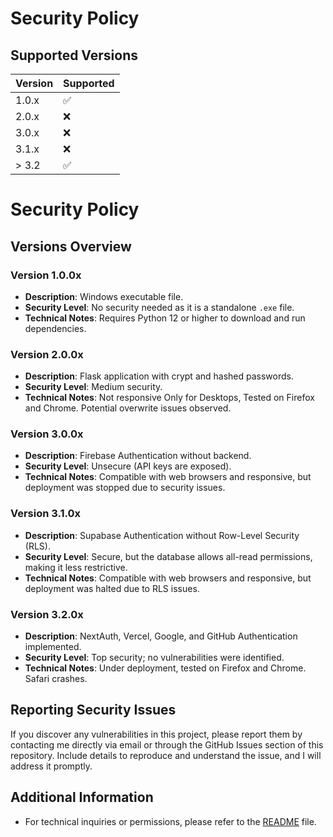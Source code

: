 # Security Policy

## Supported Versions

| Version | Supported          |
| ------- | ------------------ |
| 1.0.x   | :white_check_mark: |
| 2.0.x   | :x:                |
| 3.0.x   | :x:                |
| 3.1.x   | :x:                |
| > 3.2   | :white_check_mark: |

# Security Policy

## Versions Overview

### Version 1.0.0x
- **Description**: Windows executable file.
- **Security Level**: No security needed as it is a standalone `.exe` file.
- **Technical Notes**: Requires Python 12 or higher to download and run dependencies.

### Version 2.0.0x
- **Description**: Flask application with crypt and hashed passwords.
- **Security Level**: Medium security.
- **Technical Notes**: Not responsive Only for Desktops, Tested on Firefox and Chrome. Potential overwrite issues observed.

### Version 3.0.0x
- **Description**: Firebase Authentication without backend.
- **Security Level**: Unsecure (API keys are exposed).
- **Technical Notes**: Compatible with web browsers and responsive, but deployment was stopped due to security issues.

### Version 3.1.0x
- **Description**: Supabase Authentication without Row-Level Security (RLS).
- **Security Level**: Secure, but the database allows all-read permissions, making it less restrictive.
- **Technical Notes**: Compatible with web browsers and responsive, but deployment was halted due to RLS issues.

### Version 3.2.0x
- **Description**: NextAuth, Vercel, Google, and GitHub Authentication implemented.
- **Security Level**: Top security; no vulnerabilities were identified.
- **Technical Notes**: Under deployment, tested on Firefox and Chrome. Safari crashes.

## Reporting Security Issues

If you discover any vulnerabilities in this project, please report them by contacting me directly via email or through the GitHub Issues section of this repository. Include details to reproduce and understand the issue, and I will address it promptly.

## Additional Information

- For technical inquiries or permissions, please refer to the [README](README.md) file.


